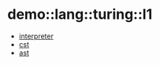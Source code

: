 # demo::lang::turing::l1


   * [interpreter](Library/demo/lang/turing/l1/interpreter)
   * [cst](Library/demo/lang/turing/l1/cst)
   * [ast](Library/demo/lang/turing/l1/ast)